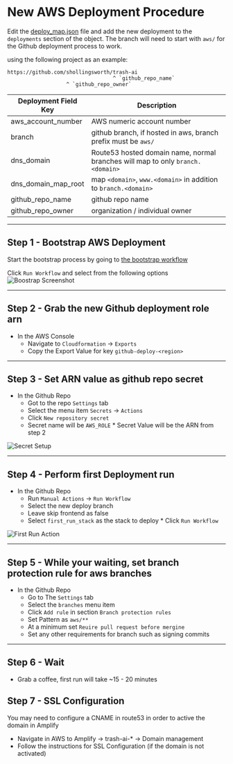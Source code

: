 # New AWS Deployment Procedure

Edit the [deploy_map.json](../deploy_map.json) file and add the new deployment to the `deployments` section of the object.
The branch will need to start with `aws/` for the Github deployment process to
work.

using the following project as an example:

```
https://github.com/shollingsworth/trash-ai
                                  ^ `github_repo_name`
                   ^ `github_repo_owner`
```

| Deployment Field Key | Description                                                                    |
| -------------------- | ------------------------------------------------------------------------------ |
| aws_account_number   | AWS numeric account number                                                     |
| branch               | github branch, if hosted in aws, branch prefix must be `aws/`                  |
| dns_domain           | Route53 hosted domain name, normal branches will map to only `branch.<domain>` |
| dns_domain_map_root  | map `<domain>`, `www.<domain>` in addition to `branch.<domain>`                |
| github_repo_name     | github repo name                                                               |
| github_repo_owner    | organization / individual owner                                                |

---

## Step 1 - Bootstrap AWS Deployment

Start the bootstrap process by going to [the bootstrap workflow](/.github/workflows/bootstrap.yml)

Click `Run Workflow` and select from the following options
![Boostrap Screenshot](./aws_bootstrap.png)

---

## Step 2 - Grab the new Github deployment role arn

-   In the AWS Console
    -   Navigate to `Cloudformation` -> `Exports`
    -   Copy the Export Value for key `github-deploy-<region>`

---

## Step 3 - Set ARN value as github repo secret

-   In the Github Repo
    -   Got to the repo `Settings` tab
    -   Select the menu item `Secrets` -> `Actions`
    -   Click `New repository secret`
    -   Secret name will be `AWS_ROLE` \* Secret Value will be the ARN from step 2

![Secret Setup](./role_secret.png)

---

## Step 4 - Perform first Deployment run

-   In the Github Repo
    -   Run `Manual Actions` -> `Run Workflow`
    -   Select the new deploy branch
    -   Leave skip frontend as false
    -   Select `first_run_stack` as the stack to deploy \* Click `Run Workflow`

![First Run Action](./first_run.png)

---

## Step 5 - While your waiting, set branch protection rule for aws branches

-   In the Github Repo
    -   Go to The `Settings` tab
    -   Select the `branches` menu item
    -   Click `Add rule` in section `Branch protection rules`
    -   Set Pattern as `aws/**`
    -   At a minimum set `Reuire pull request before mergine`
    -   Set any other requirements for branch such as signing commits

---

## Step 6 - Wait

-   Grab a coffee, first run will take ~15 - 20 minutes

## Step 7 - SSL Configuration

You may need to configure a CNAME in route53 in order to active the domain in Amplify

-   Navigate in AWS to Amplify -> trash-ai-\* -> Domain management
-   Follow the instructions for SSL Configuration (if the domain is not activated)
